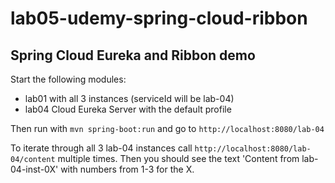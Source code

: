 # lab05-udemy-spring-cloud-ribbon
## Spring Cloud Eureka and Ribbon demo

Start the following modules:
* lab01 with all 3 instances (serviceId will be lab-04)
* lab04 Cloud Eureka Server with the default profile

Then run with `mvn spring-boot:run` and go to `http://localhost:8080/lab-04`

To iterate through all 3 lab-04 instances call `http://localhost:8080/lab-04/content` multiple times. Then you should see the text 'Content from lab-04-inst-0X' with numbers from 1-3 for the X.
